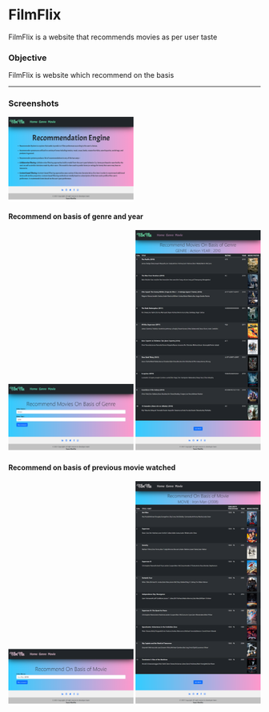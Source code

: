 # FilmFlix
FilmFlix is a website that recommends movies as per user taste

<h3>Objective</h3> 
FilmFlix is website which recommend on the basis 

***
<h3>Screenshots</h3>

<div class="row">
      <img src="/Images/img1.png" width="250" title="Home page">
</div>

<h4>Recommend on basis of genre and year</h4>
<div class="row">
      <img src="/Images/im1.png" width="250" title="Recommend on basis of genre and year">     
      <img src="/Images/img3.png" width="250" title="Recommend on basis of genre and year result">
</div>


<h4>Recommend on basis of previous movie watched</h4>
<div class="row">
      <img src="/Images/im2.png" width="250" title="Recommend on basis of previous movie watched">     
      <img src="/Images/img5.png" width="250" title="Recommend on basis of previous movie watched result">
</div>
